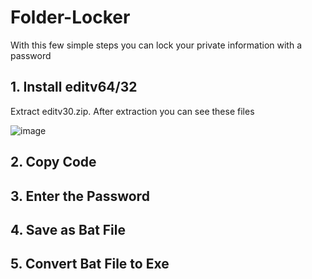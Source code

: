 # Folder-Locker
With this few simple steps you can lock your private information with a password
## 1. Install editv64/32
Extract editv30.zip. After extraction you can see these files

![image](https://user-images.githubusercontent.com/36832858/36655846-7da23fa2-1b08-11e8-8f9f-274bd9ffb37e.png)

## 2. Copy Code
## 3. Enter the Password
## 4. Save as Bat File
## 5. Convert Bat File to Exe
